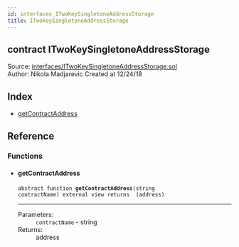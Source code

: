 ```yaml
---
id: interfaces_ITwoKeySingletoneAddressStorage
title: ITwoKeySingletoneAddressStorage
---
```


<div class="contract-doc"><div class="contract"><h2 class="contract-header"><span class="contract-kind">contract</span> ITwoKeySingletoneAddressStorage</h2><div class="source">Source: <a href="git+https://github.com/2keynet/web3-alpha/blob/v0.0.3/contracts/interfaces/ITwoKeySingletoneAddressStorage.sol" target="_blank">interfaces/ITwoKeySingletoneAddressStorage.sol</a></div><div class="author">Author: Nikola Madjarevic Created at 12/24/18</div></div><div class="index"><h2>Index</h2><ul><li><a href="interfaces_ITwoKeySingletoneAddressStorage.html#getContractAddress">getContractAddress</a></li></ul></div><div class="reference"><h2>Reference</h2><div class="functions"><h3>Functions</h3><ul><li><div class="item function"><span id="getContractAddress" class="anchor-marker"></span><h4 class="name">getContractAddress</h4><div class="body"><code class="signature"><span>abstract </span>function <strong>getContractAddress</strong><span>(string contractName) </span><span>external </span><span>view </span><span>returns  (address) </span></code><hr/><dl><dt><span class="label-parameters">Parameters:</span></dt><dd><div><code>contractName</code> - string</div></dd><dt><span class="label-return">Returns:</span></dt><dd>address</dd></dl></div></div></li></ul></div></div></div>
